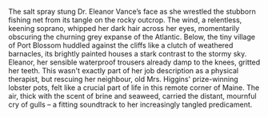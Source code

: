 The salt spray stung Dr. Eleanor Vance’s face as she wrestled the stubborn fishing net from its tangle on the rocky outcrop.  The wind, a relentless, keening soprano, whipped her dark hair across her eyes, momentarily obscuring the churning grey expanse of the Atlantic.  Below, the tiny village of Port Blossom huddled against the cliffs like a clutch of weathered barnacles, its brightly painted houses a stark contrast to the stormy sky.  Eleanor, her sensible waterproof trousers already damp to the knees, gritted her teeth. This wasn't exactly part of her job description as a physical therapist, but rescuing her neighbour, old Mrs. Higgins' prize-winning lobster pots, felt like a crucial part of life in this remote corner of Maine. The air, thick with the scent of brine and seaweed, carried the distant, mournful cry of gulls – a fitting soundtrack to her increasingly tangled predicament.
